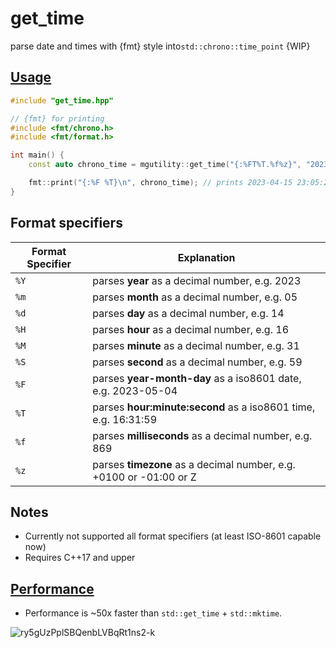 # get_time
parse date and times with {fmt} style into`std::chrono::time_point` {WIP} 

## [Usage](https://godbolt.org/z/cvhPxMMGq)
```C++
#include "get_time.hpp"

// {fmt} for printing
#include <fmt/chrono.h>
#include <fmt/format.h>

int main() {
    const auto chrono_time = mgutility::get_time("{:%FT%T.%f%z}", "2023-04-16T00:05:23.999+0100");

    fmt::print("{:%F %T}\n", chrono_time); // prints 2023-04-15 23:05:23.999000000 ({fmt} trunk version)
}
```

## Format specifiers
| Format Specifier | Explanation |
|--|--|
| `%Y` | parses **year** as a decimal number, e.g. 2023 |
| `%m` | parses **month** as a decimal number, e.g. 05 |
| `%d` | parses **day** as a decimal number, e.g. 14 |
| `%H` | parses **hour** as a decimal number, e.g. 16 |
| `%M` | parses **minute** as a decimal number, e.g. 31 |
| `%S` | parses **second** as a decimal number, e.g. 59 |
| `%F` | parses **year-month-day** as a iso8601 date, e.g. 2023-05-04 |
| `%T` | parses **hour:minute:second** as a iso8601 time, e.g. 16:31:59 |
| `%f` | parses **milliseconds** as a decimal number, e.g. 869 |
| `%z` | parses **timezone** as a decimal number, e.g. +0100 or -01:00 or Z |

## Notes
- Currently not supported all format specifiers (at least ISO-8601 capable now)
- Requires C++17 and upper

## [Performance](https://quick-bench.com/q/ry5gUzPplSBQenbLVBqRt1ns2-k)
- Performance is ~50x faster than `std::get_time` + `std::mktime`.

![ry5gUzPplSBQenbLVBqRt1ns2-k](https://user-images.githubusercontent.com/12413639/234938992-93cd1cb0-3a17-4466-99ae-b08cd3d3c8ff.png)




